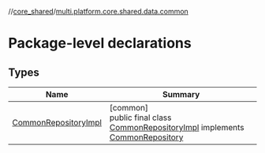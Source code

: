 //[core_shared](../../index.md)/[multi.platform.core.shared.data.common](index.md)

# Package-level declarations

## Types

| Name | Summary |
|---|---|
| [CommonRepositoryImpl](-common-repository-impl/index.md) | [common]<br>public final class [CommonRepositoryImpl](-common-repository-impl/index.md) implements [CommonRepository](../multi.platform.core.shared.domain.common/-common-repository/index.md) |
